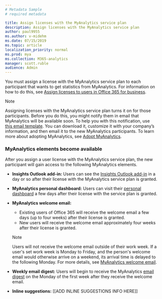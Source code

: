 ```yaml
---
# Metadata Sample
# required metadata

title: Assign licenses with the MyAnalytics service plan
description: Assign licenses with the MyAnalytics service plan
author: paul9955
ms.author: v-midehm
ms.date: 07/15/2019
ms.topic: article
localization_priority: normal 
ms.prod: mya
ms.collection: M365-analytics
manager: scott.ruble
audience: Admin
---
```


You must assign a license with the MyAnalytics service plan to each participant that wants to get statistics from MyAnalytics. For information on how to do this, see [Assign licenses to users in Office 365 for business](https://support.office.com/en-us/article/assign-licenses-to-users-in-office-365-for-business-997596b5-4173-4627-b915-36abac6786dc). 

<!-- If you don’t want a user to see any statistics from MyAnalytics, you can disable the MyAnalytics service plan for that user. -->

> [!Note]
> Assigning licenses with the MyAnalytics service plan turns it on for those participants. Before you do this, you might notify them in email that MyAnalytics will be available soon. To help you with this notification, use [this email template](MyAnalytics-announcement-template.docx). You can download it, customize it with your company’s information, and then email it to the new MyAnalytics participants. To learn more about adopting MyAnalytics, see [Adopt MyAnalytics](../Use/MyA-Adoption/adopt-myanalytics.md).  

### MyAnalytics elements become available

<!-- Updated for Anu and Sourabh Feb 2019: -->

After you assign a user license with the MyAnalytics service plan, the new participant will gain access to the following MyAnalytics elements.  

<!--  
> [!Note]
> The following timeframes pertain to the March 2019 distribution of MyAnalytics features. 
-->

 * **Insights Outlook add-in:** Users can see the [Insights Outlook add-in](../Use/add-in.md) in a day or so after their license with the MyAnalytics service plan is granted.

 * **MyAnalytics personal dashboard:** Users can visit their [personal dashboard](../Use/dashboard-2.md) a few days after their license with the service plan is granted.

 * **MyAnalytics welcome email:**
  
      * Existing users of Office 365 will receive the welcome email a few days (up to four weeks) after their license is granted.
      * New users will receive the welcome email approximately four weeks after their license is granted.

    > [!Note]
    > Users will not receive the welcome email outside of their work week. If a user's set work week is Monday to Friday, and the person's welcome email would otherwise arrive on a weekend, its arrival time is delayed to the following Monday. For more details, see [MyAnalytics welcome email](../Use/MyA-Welcome-email.md).

 * **Weekly email digest:** Users will begin to receive the MyAnalytics [email digest](../Use/email-digest-2.md) on the Monday of the first week after they receive the welcome email.

 * **Inline suggestions:** [[ADD INLINE SUGGESTIONS INFO HERE]]